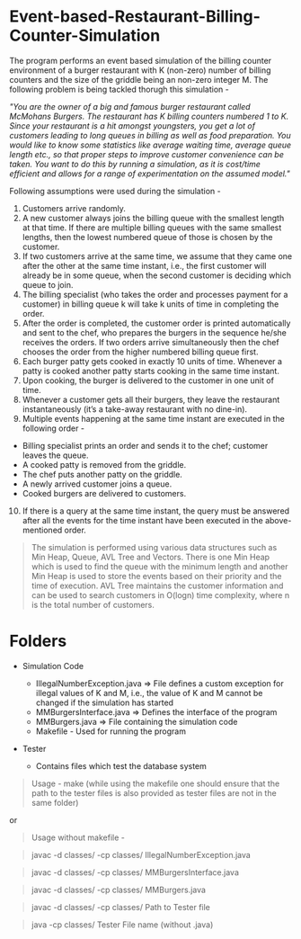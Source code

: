 # Event-based-Restaurant-Billing-Counter-Simulation

The program performs an event based simulation of the billing counter environment of a burger restaurant with K (non-zero) number of billing counters and the size of the griddle being an non-zero integer M. The following problem is being tackled thorugh this simulation - 

_"You are the owner of a big and famous burger restaurant called McMohans Burgers. The restaurant has K billing counters numbered 1 to K. Since your restaurant is a hit amongst youngsters, you get a lot of customers leading to long queues in billing as well as food preparation. You would like to know some statistics like average waiting time, average queue length etc., so that proper steps to improve customer convenience can be taken. You want to do this by running a simulation, as it is cost/time efficient and allows for a range of experimentation on the assumed model."_

Following assumptions were used during the simulation - 
1. Customers arrive randomly.
2. A new customer always joins the billing queue with the smallest length at that time. If there are multiple billing queues with the same smallest lengths, then the lowest numbered queue of those is chosen by the customer.
3. If two customers arrive at the same time, we assume that they came one after the other at the same time instant, i.e., the first customer will already be in some queue, when the second customer is deciding which queue to join.
4. The billing specialist (who takes the order and processes payment for a customer) in billing queue k will take k units of time in completing the order.
5. After the order is completed, the customer order is printed automatically and sent to the chef, who prepares the burgers in the sequence he/she receives the orders. If two orders arrive simultaneously then the chef chooses the order from the higher numbered billing queue first.
6. Each burger patty gets cooked in exactly 10 units of time. Whenever a patty is cooked another patty starts cooking in the same time instant.
7. Upon cooking, the burger is delivered to the customer in one unit of time.
8. Whenever a customer gets all their burgers, they leave the restaurant instantaneously (it’s a take-away restaurant with no dine-in).
9. Multiple events happening at the same time instant are executed in the following order - 
  - Billing specialist prints an order and sends it to the chef; customer leaves the queue.
  - A cooked patty is removed from the griddle.
  - The chef puts another patty on the griddle.
  - A newly arrived customer joins a queue.
  - Cooked burgers are delivered to customers.
10. If there is a query at the same time instant, the query must be answered after all the events for the time instant have been executed in the above-mentioned order.

> The simulation is performed using various data structures such as Min Heap, Queue, AVL Tree and Vectors. There is one Min Heap which is used to find the queue with the minimum length and another Min Heap is used to store the events based on their priority and the time of execution. AVL Tree maintains the customer information and can be used to search customers in O(logn) time complexity, where n is the total number of customers.  

# Folders 

- Simulation Code 
  - IllegalNumberException.java => File defines a custom exception for illegal values of K and M, i.e., the value of K and M cannot be changed if the simulation has started 
  - MMBurgersInterface.java => Defines the interface of the program
  - MMBurgers.java => File containing the simulation code
  - Makefile - Used for running the program

- Tester 
  - Contains files which test the database system

> Usage - make (while using the makefile one should ensure that the path to the tester files is also provided as tester files are not in the same folder)

or 

> Usage without makefile - 

> javac -d classes/ -cp classes/ IllegalNumberException.java

> javac -d classes/ -cp classes/ MMBurgersInterface.java

> javac -d classes/ -cp classes/ MMBurgers.java

> javac -d classes/ -cp classes/ Path to Tester file

> java -cp classes/ Tester File name (without .java)
